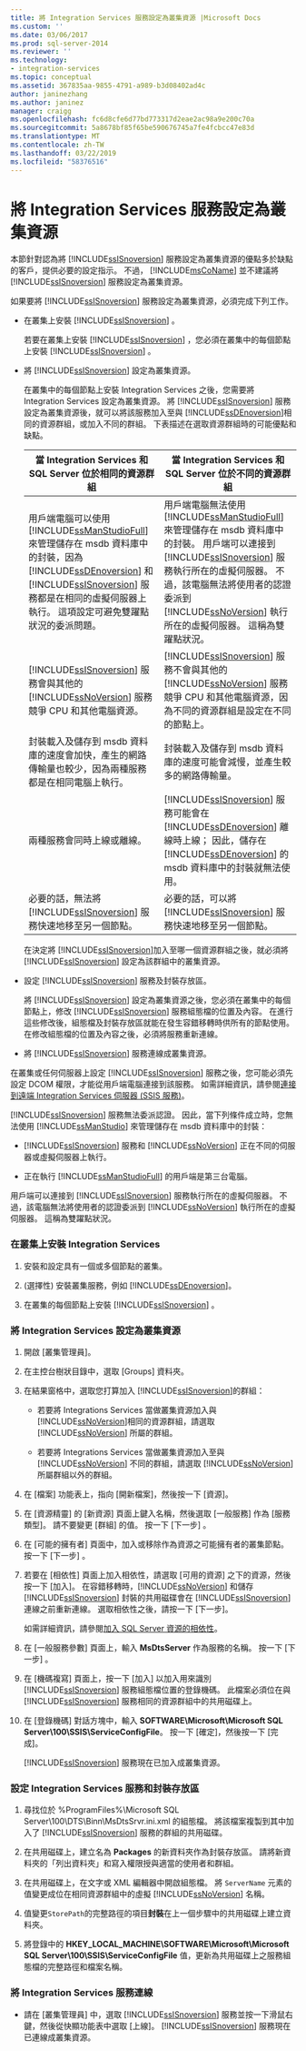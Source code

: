 ```yaml
---
title: 將 Integration Services 服務設定為叢集資源 |Microsoft Docs
ms.custom: ''
ms.date: 03/06/2017
ms.prod: sql-server-2014
ms.reviewer: ''
ms.technology:
- integration-services
ms.topic: conceptual
ms.assetid: 367835aa-9855-4791-a989-b3d08402ad4c
author: janinezhang
ms.author: janinez
manager: craigg
ms.openlocfilehash: fc6d8cfe6d77bd773317d2eae2ac98a9e200c70a
ms.sourcegitcommit: 5a8678bf85f65be590676745a7fe4fcbcc47e83d
ms.translationtype: MT
ms.contentlocale: zh-TW
ms.lasthandoff: 03/22/2019
ms.locfileid: "58376516"
---
```

# <a name="configure-the-integration-services-service-as-a-cluster-resource"></a>將 Integration Services 服務設定為叢集資源
  本節針對認為將 [!INCLUDE[ssISnoversion](../includes/ssisnoversion-md.md)] 服務設定為叢集資源的優點多於缺點的客戶，提供必要的設定指示。 不過， [!INCLUDE[msCoName](../includes/msconame-md.md)] 並不建議將 [!INCLUDE[ssISnoversion](../includes/ssisnoversion-md.md)] 服務設定為叢集資源。  
  
 如果要將 [!INCLUDE[ssISnoversion](../includes/ssisnoversion-md.md)] 服務設定為叢集資源，必須完成下列工作。  
  
-   在叢集上安裝 [!INCLUDE[ssISnoversion](../includes/ssisnoversion-md.md)] 。  
  
     若要在叢集上安裝 [!INCLUDE[ssISnoversion](../includes/ssisnoversion-md.md)] ，您必須在叢集中的每個節點上安裝 [!INCLUDE[ssISnoversion](../includes/ssisnoversion-md.md)] 。  
  
-   將 [!INCLUDE[ssISnoversion](../includes/ssisnoversion-md.md)] 設定為叢集資源。  
  
     在叢集中的每個節點上安裝 Integration Services 之後，您需要將 Integration Services 設定為叢集資源。 將 [!INCLUDE[ssISnoversion](../includes/ssisnoversion-md.md)] 服務設定為叢集資源後，就可以將該服務加入至與 [!INCLUDE[ssDEnoversion](../includes/ssdenoversion-md.md)]相同的資源群組，或加入不同的群組。 下表描述在選取資源群組時的可能優點和缺點。  
  
    |當 Integration Services 和 SQL Server 位於相同的資源群組|當 Integration Services 和 SQL Server 位於不同的資源群組|  
    |-----------------------------------------------------------------------------|-------------------------------------------------------------------------------|  
    |用戶端電腦可以使用 [!INCLUDE[ssManStudioFull](../includes/ssmanstudiofull-md.md)] 來管理儲存在 msdb 資料庫中的封裝，因為 [!INCLUDE[ssDEnoversion](../includes/ssdenoversion-md.md)] 和 [!INCLUDE[ssISnoversion](../includes/ssisnoversion-md.md)] 服務都是在相同的虛擬伺服器上執行。 這項設定可避免雙躍點狀況的委派問題。|用戶端電腦無法使用 [!INCLUDE[ssManStudioFull](../includes/ssmanstudiofull-md.md)] 來管理儲存在 msdb 資料庫中的封裝。 用戶端可以連接到 [!INCLUDE[ssISnoversion](../includes/ssisnoversion-md.md)] 服務執行所在的虛擬伺服器。 不過，該電腦無法將使用者的認證委派到 [!INCLUDE[ssNoVersion](../includes/ssnoversion-md.md)] 執行所在的虛擬伺服器。 這稱為雙躍點狀況。|  
    |[!INCLUDE[ssISnoversion](../includes/ssisnoversion-md.md)] 服務會與其他的 [!INCLUDE[ssNoVersion](../includes/ssnoversion-md.md)] 服務競爭 CPU 和其他電腦資源。|[!INCLUDE[ssISnoversion](../includes/ssisnoversion-md.md)] 服務不會與其他的 [!INCLUDE[ssNoVersion](../includes/ssnoversion-md.md)] 服務競爭 CPU 和其他電腦資源，因為不同的資源群組是設定在不同的節點上。|  
    |封裝載入及儲存到 msdb 資料庫的速度會加快，產生的網路傳輸量也較少，因為兩種服務都是在相同電腦上執行。|封裝載入及儲存到 msdb 資料庫的速度可能會減慢，並產生較多的網路傳輸量。|  
    |兩種服務會同時上線或離線。|[!INCLUDE[ssISnoversion](../includes/ssisnoversion-md.md)] 服務可能會在 [!INCLUDE[ssDEnoversion](../includes/ssdenoversion-md.md)] 離線時上線； 因此，儲存在 [!INCLUDE[ssDEnoversion](../includes/ssdenoversion-md.md)] 的 msdb 資料庫中的封裝就無法使用。|  
    |必要的話，無法將 [!INCLUDE[ssISnoversion](../includes/ssisnoversion-md.md)] 服務快速地移至另一個節點。|必要的話，可以將 [!INCLUDE[ssISnoversion](../includes/ssisnoversion-md.md)] 服務快速地移至另一個節點。|  
  
     在決定將 [!INCLUDE[ssISnoversion](../includes/ssisnoversion-md.md)]加入至哪一個資源群組之後，就必須將 [!INCLUDE[ssISnoversion](../includes/ssisnoversion-md.md)] 設定為該群組中的叢集資源。  
  
-   設定 [!INCLUDE[ssISnoversion](../includes/ssisnoversion-md.md)] 服務及封裝存放區。  
  
     將 [!INCLUDE[ssISnoversion](../includes/ssisnoversion-md.md)] 設定為叢集資源之後，您必須在叢集中的每個節點上，修改 [!INCLUDE[ssISnoversion](../includes/ssisnoversion-md.md)] 服務組態檔的位置及內容。 在進行這些修改後，組態檔及封裝存放區就能在發生容錯移轉時供所有的節點使用。 在修改組態檔的位置及內容之後，必須將服務重新連線。  
  
-   將 [!INCLUDE[ssISnoversion](../includes/ssisnoversion-md.md)] 服務連線成叢集資源。  
  
 在叢集或任何伺服器上設定 [!INCLUDE[ssISnoversion](../includes/ssisnoversion-md.md)] 服務之後，您可能必須先設定 DCOM 權限，才能從用戶端電腦連接到該服務。 如需詳細資訊，請參閱[連接到遠端 Integration Services 伺服器 &#40;SSIS 服務&#41;](../../2014/integration-services/connect-to-a-remote-integration-services-server-ssis-service.md)。  
  
 [!INCLUDE[ssISnoversion](../includes/ssisnoversion-md.md)] 服務無法委派認證。 因此，當下列條件成立時，您無法使用 [!INCLUDE[ssManStudio](../includes/ssmanstudio-md.md)] 來管理儲存在 msdb 資料庫中的封裝：  
  
-   [!INCLUDE[ssISnoversion](../includes/ssisnoversion-md.md)] 服務和 [!INCLUDE[ssNoVersion](../includes/ssnoversion-md.md)] 正在不同的伺服器或虛擬伺服器上執行。  
  
-   正在執行 [!INCLUDE[ssManStudioFull](../includes/ssmanstudiofull-md.md)] 的用戶端是第三台電腦。  
  
 用戶端可以連接到 [!INCLUDE[ssISnoversion](../includes/ssisnoversion-md.md)] 服務執行所在的虛擬伺服器。 不過，該電腦無法將使用者的認證委派到 [!INCLUDE[ssNoVersion](../includes/ssnoversion-md.md)] 執行所在的虛擬伺服器。 這稱為雙躍點狀況。  
  
### <a name="to-install-integration-services-on-a-cluster"></a>在叢集上安裝 Integration Services  
  
1.  安裝和設定具有一個或多個節點的叢集。  
  
2.  (選擇性) 安裝叢集服務，例如 [!INCLUDE[ssDEnoversion](../includes/ssdenoversion-md.md)]。  
  
3.  在叢集的每個節點上安裝 [!INCLUDE[ssISnoversion](../includes/ssisnoversion-md.md)] 。  
  
### <a name="to-configure-integration-services-as-a-cluster-resource"></a>將 Integration Services 設定為叢集資源  
  
1.  開啟 [叢集管理員]。  
  
2.  在主控台樹狀目錄中，選取 [Groups] 資料夾。  
  
3.  在結果窗格中，選取您打算加入 [!INCLUDE[ssISnoversion](../includes/ssisnoversion-md.md)]的群組：  
  
    -   若要將 Integrations Services 當做叢集資源加入與 [!INCLUDE[ssNoVersion](../includes/ssnoversion-md.md)]相同的資源群組，請選取 [!INCLUDE[ssNoVersion](../includes/ssnoversion-md.md)] 所屬的群組。  
  
    -   若要將 Integrations Services 當做叢集資源加入至與 [!INCLUDE[ssNoVersion](../includes/ssnoversion-md.md)] 不同的群組，請選取 [!INCLUDE[ssNoVersion](../includes/ssnoversion-md.md)] 所屬群組以外的群組。  
  
4.  在 [檔案] 功能表上，指向 [開新檔案]，然後按一下 [資源]。  
  
5.  在 [資源精靈] 的 [新資源] 頁面上鍵入名稱，然後選取 [一般服務] 作為 [服務類型]。 請不要變更 [群組] 的值。 按一下 [下一步] 。  
  
6.  在 [可能的擁有者] 頁面中，加入或移除作為資源之可能擁有者的叢集節點。 按一下 [下一步] 。  
  
7.  若要在 [相依性] 頁面上加入相依性，請選取 [可用的資源] 之下的資源，然後按一下 [加入]。 在容錯移轉時，[!INCLUDE[ssNoVersion](../includes/ssnoversion-md.md)] 和儲存 [!INCLUDE[ssISnoversion](../includes/ssisnoversion-md.md)] 封裝的共用磁碟會在 [!INCLUDE[ssISnoversion](../includes/ssisnoversion-md.md)] 連線之前重新連線。 選取相依性之後，請按一下 [下一步]。  
  
     如需詳細資訊，請參閱[加入 SQL Server 資源的相依性](../sql-server/failover-clusters/windows/add-dependencies-to-a-sql-server-resource.md)。  
  
8.  在 [一般服務參數] 頁面上，輸入 **MsDtsServer** 作為服務的名稱。 按一下 [下一步] 。  
  
9. 在 [機碼複寫] 頁面上，按一下 [加入] 以加入用來識別 [!INCLUDE[ssISnoversion](../includes/ssisnoversion-md.md)] 服務組態檔位置的登錄機碼。 此檔案必須位在與 [!INCLUDE[ssISnoversion](../includes/ssisnoversion-md.md)] 服務相同的資源群組中的共用磁碟上。  
  
10. 在 [登錄機碼] 對話方塊中，輸入 **SOFTWARE\Microsoft\Microsoft SQL Server\100\SSIS\ServiceConfigFile**。 按一下 [確定]，然後按一下 [完成]。  
  
     [!INCLUDE[ssISnoversion](../includes/ssisnoversion-md.md)] 服務現在已加入成叢集資源。  
  
### <a name="to-configure-the-integration-services-service-and-package-store"></a>設定 Integration Services 服務和封裝存放區  
  
1.  尋找位於 %ProgramFiles%\Microsoft SQL Server\100\DTS\Binn\MsDtsSrvr.ini.xml 的組態檔。 將該檔案複製到其中加入了 [!INCLUDE[ssISnoversion](../includes/ssisnoversion-md.md)] 服務的群組的共用磁碟。  
  
2.  在共用磁碟上，建立名為 **Packages** 的新資料夾作為封裝存放區。 請將新資料夾的「列出資料夾」和寫入權限授與適當的使用者和群組。  
  
3.  在共用磁碟上，在文字或 XML 編輯器中開啟組態檔。 將 `ServerName` 元素的值變更成位在相同資源群組中的虛擬 [!INCLUDE[ssNoVersion](../includes/ssnoversion-md.md)] 名稱。  
  
4.  值變更`StorePath`的完整路徑的項目**封裝**在上一個步驟中的共用磁碟上建立資料夾。  
  
5.  將登錄中的 **HKEY_LOCAL_MACHINE\SOFTWARE\Microsoft\Microsoft SQL Server\100\SSIS\ServiceConfigFile** 值，更新為共用磁碟上之服務組態檔的完整路徑和檔案名稱。  
  
### <a name="to-bring-the-integration-services-service-online"></a>將 Integration Services 服務連線  
  
-   請在 [叢集管理員] 中，選取 [!INCLUDE[ssISnoversion](../includes/ssisnoversion-md.md)] 服務並按一下滑鼠右鍵，然後從快顯功能表中選取 [上線]。 [!INCLUDE[ssISnoversion](../includes/ssisnoversion-md.md)] 服務現在已連線成叢集資源。  
  
  
